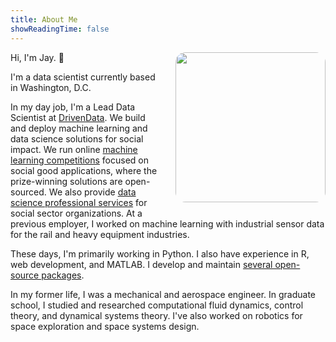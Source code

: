 ```yaml
---
title: About Me
showReadingTime: false
---
```


<img src="/images/jqi_photo.jpg" style="float: right; width: 240px; margin-top: 0; margin-left: 1.5em; margin-bottom: 1.5em; border-radius: 16px;" />

Hi, I'm Jay. :wave:

I'm a data scientist currently based in Washington, D.C.

In my day job, I'm a Lead Data Scientist at [DrivenData](https://www.drivendata.org). We build and deploy machine learning and data science solutions for social impact. We run online [machine learning competitions](https://drivendata.org/competitions) focused on social good applications, where the prize-winning solutions are open-sourced. We also provide [data science professional services](https://drivendata.co/) for social sector organizations. At a previous employer, I worked on machine learning with industrial sensor data for the rail and heavy equipment industries.

These days, I'm primarily working in Python. I also have experience in R, web development, and MATLAB. I develop and maintain [several open-source packages](https://github.com/jayqi).

In my former life, I was a mechanical and aerospace engineer. In graduate school, I studied and researched computational fluid dynamics, control theory, and dynamical systems theory. I've also worked on robotics for space exploration and space systems design.
